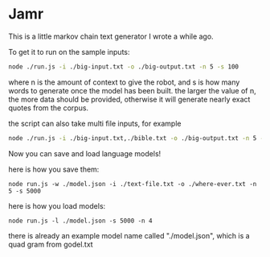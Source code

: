 # Jamr

This is a little markov chain text generator I wrote a while ago.

To get it to run on the sample inputs:
```sh
node ./run.js -i ./big-input.txt -o ./big-output.txt -n 5 -s 100
```

where n is the amount of context to give the robot, and s is how many words to generate once the model has been built.
the larger the value of n, the more data should be provided, otherwise it will generate nearly exact quotes from the corpus.

the script can also take multi file inputs, for example

```sh
node ./run.js -i ./big-input.txt,./bible.txt -o ./big-output.txt -n 5 -s 100
```

Now you can save and load language models!


here is how you save them:
```
node run.js -w ./model.json -i ./text-file.txt -o ./where-ever.txt -n 5 -s 5000
```

here is how you load models:

```
node run.js -l ./model.json -s 5000 -n 4
```


there is already an example model name called "./model.json", which is a quad gram from godel.txt
